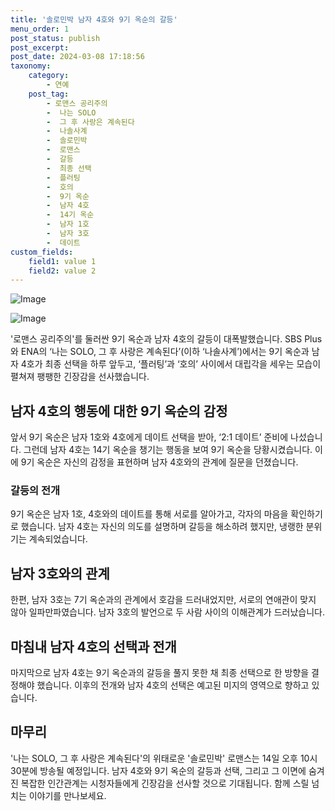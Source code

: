 ```yaml
---
title: '솔로민박 남자 4호와 9기 옥순의 갈등'
menu_order: 1
post_status: publish
post_excerpt: 
post_date: 2024-03-08 17:18:56
taxonomy:
    category:
        - 연예
    post_tag:
        - 로맨스 공리주의
        -  나는 SOLO
        -  그 후 사랑은 계속된다
        -  나솔사계
        -  솔로민박
        -  로맨스
        -  갈등
        -  최종 선택
        -  플러팅
        -  호의
        -  9기 옥순
        -  남자 4호
        -  14기 옥순
        -  남자 1호
        -  남자 3호
        -  데이트
custom_fields:
    field1: value 1
    field2: value 2
---
```


![Image](https://mimgnews.pstatic.net/image/311/2024/03/08/0001699732_001_20240308083701473.jpg?type=w540)

![Image](https://ssl.pstatic.net/mimgnews/image/311/2024/03/08/0001699732_002_20240308083701498.jpg?type=w540)

'로맨스 공리주의'를 둘러싼 9기 옥순과 남자 4호의 갈등이 대폭발했습니다. SBS Plus와 ENA의 ‘나는 SOLO, 그 후 사랑은 계속된다’(이하 ‘나솔사계’)에서는 9기 옥순과 남자 4호가 최종 선택을 하루 앞두고, ‘플러팅’과 ‘호의’ 사이에서 대립각을 세우는 모습이 펼쳐져 팽팽한 긴장감을 선사했습니다.
## 남자 4호의 행동에 대한 9기 옥순의 감정
앞서 9기 옥순은 남자 1호와 4호에게 데이트 선택을 받아, ‘2:1 데이트’ 준비에 나섰습니다. 그런데 남자 4호는 14기 옥순을 챙기는 행동을 보여 9기 옥순을 당황시켰습니다. 이에 9기 옥순은 자신의 감정을 표현하며 남자 4호와의 관계에 질문을 던졌습니다.
### 갈등의 전개
9기 옥순은 남자 1호, 4호와의 데이트를 통해 서로를 알아가고, 각자의 마음을 확인하기로 했습니다. 남자 4호는 자신의 의도를 설명하며 갈등을 해소하려 했지만, 냉랭한 분위기는 계속되었습니다.
## 남자 3호와의 관계
한편, 남자 3호는 7기 옥순과의 관계에서 호감을 드러내었지만, 서로의 연애관이 맞지 않아 일파만파였습니다. 남자 3호의 발언으로 두 사람 사이의 이해관계가 드러났습니다.
## 마침내 남자 4호의 선택과 전개
마지막으로 남자 4호는 9기 옥순과의 갈등을 풀지 못한 채 최종 선택으로 한 방향을 결정해야 했습니다. 이후의 전개와 남자 4호의 선택은 예고된 미지의 영역으로 향하고 있습니다.
## 마무리
'나는 SOLO, 그 후 사랑은 계속된다'의 위태로운 '솔로민박' 로맨스는 14일 오후 10시 30분에 방송될 예정입니다. 남자 4호와 9기 옥순의 갈등과 선택, 그리고 그 이면에 숨겨진 복잡한 인간관계는 시청자들에게 긴장감을 선사할 것으로 기대됩니다. 함께 스릴 넘치는 이야기를 만나보세요.
